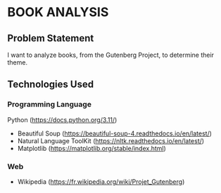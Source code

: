 # BOOK ANALYSIS

## Problem Statement
I want to analyze books, from the Gutenberg Project, to determine their theme.

## Technologies Used

### Programming Language
Python (https://docs.python.org/3.11/)
- Beautiful Soup (https://beautiful-soup-4.readthedocs.io/en/latest/)
- Natural Language ToolKit (https://nltk.readthedocs.io/en/latest/)
- Matplotlib (https://matplotlib.org/stable/index.html)

### Web
- Wikipedia (https://fr.wikipedia.org/wiki/Projet_Gutenberg)

